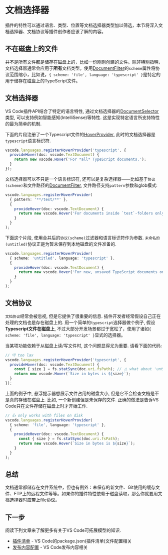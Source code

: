 # 文档选择器

插件的特性可以通过语言、类型、位置等文档选择器类型加以筛选，本节将深入文档选择器、文档协议等插件创作者应该了解的内容。

## 不在磁盘上的文件

并不是所有文件都是储存在磁盘上的，比如一份刚刚创建的文件。除非特别指明，文档选择器通常会应用于**所有**文档类型。使用[DocumentFilter]()的`scheme`属性将协议范围缩小，比如说，`{ scheme: 'file', language: 'typescript' }`是特定的用于储存在磁盘上的TypeScript文件。

## 文档选择器

VS Code插件API结合了特定的语言特性, 通过文档选择器的[DocumentSelector]()类型, 可以支持例如智能感知(IntelliSense)等特性. 这是实现特定语言所支持特性的最为简单的机制.

下面的片段注册了一个Typescript文件的[HoverProvider](), 此时的文档选择器是`typescript`语言标识符.

```typescript
vscode.languages.registerHoverProvider('typescript', {
  provideHover(doc: vscode.TextDocument) {
    return new vscode.Hover('For *all* TypeScript documents.');
  }
});
```

文档选择器可以不只是一个语言标识符, 还可以是复杂选择器——比如基于`协议(scheme)`和文件路径的[DocumentFilter](), 文件路径支持`pattern`参数和glob模式:

```typescript
vscode.languages.registerHoverProvider(
  { pattern: '**/test/**' },
  {
    provideHover(doc: vscode.TextDocument) {
      return new vscode.Hover('For documents inside `test`-folders only');
    }
  }
);
```

下面这个片段, 使用合并后的`协议(scheme)`过滤器和语言标识符作为参数. `未命名的(untitled)`协议正是为暂未保存到本地磁盘的文件准备的.

```typescript
vscode.languages.registerHoverProvider(
  { scheme: 'untitled', language: 'typescript' },
  {
    provideHover(doc: vscode.TextDocument) {
      return new vscode.Hover('For new, unsaved TypeScript documents only');
    }
  }
);
```

## 文档协议

`文档协议`经常会被忽视, 但是它提供了很重要的信息. 插件开发者经常假设自己正在处理的文档也是存在磁盘上的. 用一个简单的`typescript`选择器做个例子, 假设**Typescript文件在磁盘上**, 不过大部分开发场景都过于宽松了，使用了诸如`{ scheme: 'file', language: 'typescript' }`显式的选择器。

当某项功能依赖于从磁盘上读/写文件时, 这个问题显得尤为重要. 请看下面的代码:

```typescript
// 👎 too lax
vscode.languages.registerHoverProvider('typescript', {
  provideHover(doc: vscode.TextDocument) {
    const { size } = fs.statSync(doc.uri.fsPath); // ⚠️ what about 'untitled:/Untitled1.ts' or others?
    return new vscode.Hover(`Size in bytes is ${size}`);
  }
});
```

上面的例子中, 悬浮提示器想展示文件占用的磁盘大小, 但是它不会检查文档是不是真的存储在磁盘上. 比如, 一个新创建但是未保存的文件. 正确的做法是告诉VS Code只在文件存储在磁盘上时才开始工作.

```typescript
// 👍 only works with files on disk
vscode.languages.registerHoverProvider(
  { scheme: 'file', language: 'typescript' },
  {
    provideHover(doc: vscode.TextDocument) {
      const { size } = fs.statSync(doc.uri.fsPath);
      return new vscode.Hover(`Size in bytes is ${size}`);
    }
  }
);
```

## 总结

文档通常都储存在文件系统中，但也有例外：未保存的新文件、Git使用的缓存文件、FTP上的远程文件等等。如果你的插件特性依赖于磁盘读取，那么你就要用文档选择器时应带上file协议。

## 下一步

阅读下列文章来了解更多有关于VS Code可拓展模型的知识.

- [插件清单]() - VS Code的package.json(插件清单)文件配置相关
- [发布内容配置]() - VS Code发布内容相关